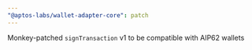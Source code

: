 ```yaml
---
"@aptos-labs/wallet-adapter-core": patch
---
```


Monkey-patched `signTransaction` v1 to be compatible with AIP62 wallets
